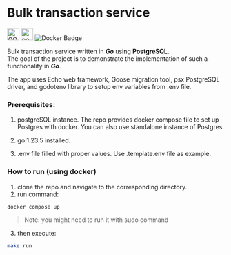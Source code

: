 # Bulk transaction service

<img src="https://img.shields.io/badge/-blue?style=for-the-badge&logo=go&logoColor=white&logoSize=auto" alt="GO" height="28px"> <img src="https://img.shields.io/badge/postgresql-4169e1?style=for-the-badge&logo=postgresql&logoColor=white&logoSize=auto" alt="postgresql" height="28px"> <img src="https://img.shields.io/badge/Docker-2496ED?logo=docker&logoColor=fff&style=for-the-badge&logoSize=auto" alt="Docker Badge">

Bulk transaction service written in ***Go*** using **PostgreSQL**.\
The goal of the project is to demonstrate the implementation of such a functionality in ***Go***.

The app uses Echo web framework, Goose migration tool, psx PostgreSQL driver, and godotenv library to setup env variables from .env file.

### Prerequisites:
1. postgreSQL instance.
The repo provides docker compose file to set up Postgres with docker.
You can also use standalone instance of Postgres.

2. go 1.23.5 installed.

3. .env file filled with proper values. Use .template.env file as example.

### How to run (using docker)

1. clone the repo and navigate to the corresponding directory.
2. run command:
```bash
docker compose up
```
>Note: you might need to run it with sudo command

3. then execute:
```bash
make run
```
